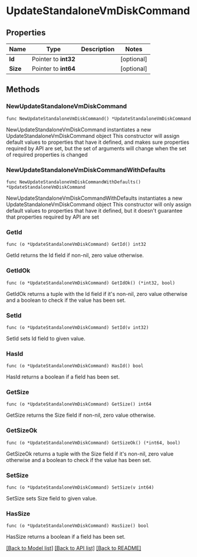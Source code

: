 # UpdateStandaloneVmDiskCommand

## Properties

Name | Type | Description | Notes
------------ | ------------- | ------------- | -------------
**Id** | Pointer to **int32** |  | [optional] 
**Size** | Pointer to **int64** |  | [optional] 

## Methods

### NewUpdateStandaloneVmDiskCommand

`func NewUpdateStandaloneVmDiskCommand() *UpdateStandaloneVmDiskCommand`

NewUpdateStandaloneVmDiskCommand instantiates a new UpdateStandaloneVmDiskCommand object
This constructor will assign default values to properties that have it defined,
and makes sure properties required by API are set, but the set of arguments
will change when the set of required properties is changed

### NewUpdateStandaloneVmDiskCommandWithDefaults

`func NewUpdateStandaloneVmDiskCommandWithDefaults() *UpdateStandaloneVmDiskCommand`

NewUpdateStandaloneVmDiskCommandWithDefaults instantiates a new UpdateStandaloneVmDiskCommand object
This constructor will only assign default values to properties that have it defined,
but it doesn't guarantee that properties required by API are set

### GetId

`func (o *UpdateStandaloneVmDiskCommand) GetId() int32`

GetId returns the Id field if non-nil, zero value otherwise.

### GetIdOk

`func (o *UpdateStandaloneVmDiskCommand) GetIdOk() (*int32, bool)`

GetIdOk returns a tuple with the Id field if it's non-nil, zero value otherwise
and a boolean to check if the value has been set.

### SetId

`func (o *UpdateStandaloneVmDiskCommand) SetId(v int32)`

SetId sets Id field to given value.

### HasId

`func (o *UpdateStandaloneVmDiskCommand) HasId() bool`

HasId returns a boolean if a field has been set.

### GetSize

`func (o *UpdateStandaloneVmDiskCommand) GetSize() int64`

GetSize returns the Size field if non-nil, zero value otherwise.

### GetSizeOk

`func (o *UpdateStandaloneVmDiskCommand) GetSizeOk() (*int64, bool)`

GetSizeOk returns a tuple with the Size field if it's non-nil, zero value otherwise
and a boolean to check if the value has been set.

### SetSize

`func (o *UpdateStandaloneVmDiskCommand) SetSize(v int64)`

SetSize sets Size field to given value.

### HasSize

`func (o *UpdateStandaloneVmDiskCommand) HasSize() bool`

HasSize returns a boolean if a field has been set.


[[Back to Model list]](../README.md#documentation-for-models) [[Back to API list]](../README.md#documentation-for-api-endpoints) [[Back to README]](../README.md)


